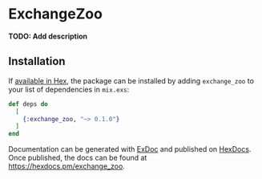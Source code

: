 # ExchangeZoo

**TODO: Add description**

## Installation

If [available in Hex](https://hex.pm/docs/publish), the package can be installed
by adding `exchange_zoo` to your list of dependencies in `mix.exs`:

```elixir
def deps do
  [
    {:exchange_zoo, "~> 0.1.0"}
  ]
end
```

Documentation can be generated with [ExDoc](https://github.com/elixir-lang/ex_doc)
and published on [HexDocs](https://hexdocs.pm). Once published, the docs can
be found at <https://hexdocs.pm/exchange_zoo>.

